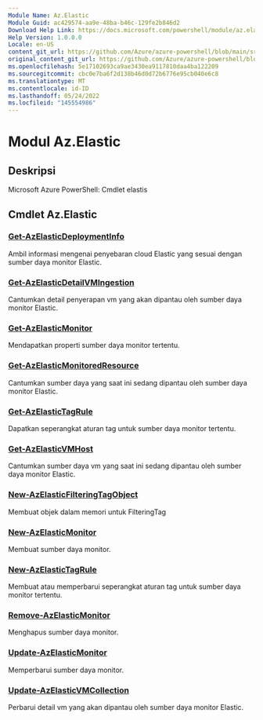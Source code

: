```yaml
---
Module Name: Az.Elastic
Module Guid: ac429574-aa9e-48ba-b46c-129fe2b846d2
Download Help Link: https://docs.microsoft.com/powershell/module/az.elastic
Help Version: 1.0.0.0
Locale: en-US
content_git_url: https://github.com/Azure/azure-powershell/blob/main/src/Elastic/help/Az.Elastic.md
original_content_git_url: https://github.com/Azure/azure-powershell/blob/main/src/Elastic/help/Az.Elastic.md
ms.openlocfilehash: 5e17102693ca9ae3430ea9117810daa4ba122209
ms.sourcegitcommit: cbc0e7ba6f2d138b46d0d72b6776e95cb040e6c8
ms.translationtype: MT
ms.contentlocale: id-ID
ms.lasthandoff: 05/24/2022
ms.locfileid: "145554986"
---
```

# Modul Az.Elastic
## Deskripsi
Microsoft Azure PowerShell: Cmdlet elastis

## Cmdlet Az.Elastic
### [Get-AzElasticDeploymentInfo](Get-AzElasticDeploymentInfo.md)
Ambil informasi mengenai penyebaran cloud Elastic yang sesuai dengan sumber daya monitor Elastic.

### [Get-AzElasticDetailVMIngestion](Get-AzElasticDetailVMIngestion.md)
Cantumkan detail penyerapan vm yang akan dipantau oleh sumber daya monitor Elastic.

### [Get-AzElasticMonitor](Get-AzElasticMonitor.md)
Mendapatkan properti sumber daya monitor tertentu.

### [Get-AzElasticMonitoredResource](Get-AzElasticMonitoredResource.md)
Cantumkan sumber daya yang saat ini sedang dipantau oleh sumber daya monitor Elastic.

### [Get-AzElasticTagRule](Get-AzElasticTagRule.md)
Dapatkan seperangkat aturan tag untuk sumber daya monitor tertentu.

### [Get-AzElasticVMHost](Get-AzElasticVMHost.md)
Cantumkan sumber daya vm yang saat ini sedang dipantau oleh sumber daya monitor Elastic.

### [New-AzElasticFilteringTagObject](New-AzElasticFilteringTagObject.md)
Membuat objek dalam memori untuk FilteringTag

### [New-AzElasticMonitor](New-AzElasticMonitor.md)
Membuat sumber daya monitor.

### [New-AzElasticTagRule](New-AzElasticTagRule.md)
Membuat atau memperbarui seperangkat aturan tag untuk sumber daya monitor tertentu.

### [Remove-AzElasticMonitor](Remove-AzElasticMonitor.md)
Menghapus sumber daya monitor.

### [Update-AzElasticMonitor](Update-AzElasticMonitor.md)
Memperbarui sumber daya monitor.

### [Update-AzElasticVMCollection](Update-AzElasticVMCollection.md)
Perbarui detail vm yang akan dipantau oleh sumber daya monitor Elastic.

